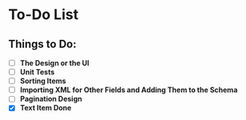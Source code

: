 # To-Do List

## Things to Do:
- [ ] **The Design or the UI**
- [ ] **Unit Tests**
- [ ] **Sorting Items**
- [ ] **Importing XML for Other Fields and Adding Them to the Schema**
- [ ] **Pagination Design**
- [x] **Text Item Done**
